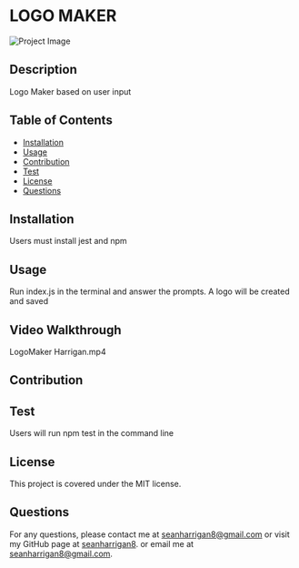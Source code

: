 
# LOGO MAKER

![Project Image]()

## Description

Logo Maker based on user input

## Table of Contents

* [Installation](#installation)
* [Usage](#usage)
* [Contribution](#contribution)
* [Test](#test)
* [License](#license)
* [Questions](#questions)

## Installation

Users must install jest and npm

## Usage

Run index.js in the terminal and answer the prompts. A logo will be created and saved

## Video Walkthrough
LogoMaker Harrigan.mp4

## Contribution


## Test

Users will run npm test in the command line

## License
This project is covered under the MIT license.

## Questions
For any questions, please contact me at seanharrigan8@gmail.com or visit my GitHub page at [seanharrigan8](https://github.com/seanharrigan8).
or email me at seanharrigan8@gmail.com.
